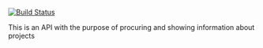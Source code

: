 [![Build Status](https://travis-ci.com/JonathanPJuhl/EksamensStartcode.svg?branch=main)](https://travis-ci.com/JonathanPJuhl/EksamensStartcode)

This is an API with the purpose of procuring and showing information about projects